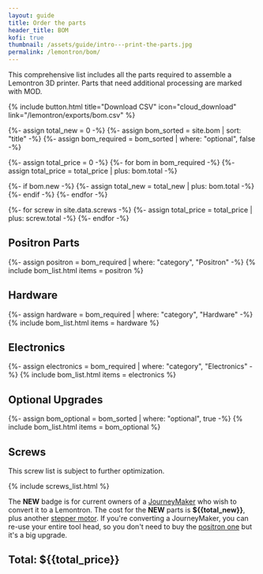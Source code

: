 ```yaml
---
layout: guide
title: Order the parts
header_title: BOM
kofi: true
thumbnail: /assets/guide/intro---print-the-parts.jpg
permalink: /lemontron/bom/
---
```


This comprehensive list includes all the parts required to assemble a Lemontron 3D printer. Parts that need
additional processing are marked with MOD.

<div class="paragraph">
    {% include button.html title="Download CSV" icon="cloud_download" link="/lemontron/exports/bom.csv" %}
</div>

{%- assign total_new = 0 -%}
{%- assign bom_sorted = site.bom | sort: "title" -%}
{%- assign bom_required = bom_sorted | where: "optional", false -%}

{%- assign total_price = 0 -%}
{%- for bom in bom_required -%}
{%- assign total_price = total_price | plus: bom.total -%}

{%- if bom.new -%}
{%- assign total_new = total_new | plus: bom.total -%}
{%- endif -%}
{%- endfor -%}

{%- for screw in site.data.screws -%}
{%- assign total_price = total_price | plus: screw.total -%}
{%- endfor -%}

## Positron Parts

{%- assign positron = bom_required | where: "category", "Positron" -%}
{% include bom_list.html items = positron %}

## Hardware

{%- assign hardware = bom_required | where: "category", "Hardware" -%}
{% include bom_list.html items = hardware %}

## Electronics

{%- assign electronics = bom_required | where: "category", "Electronics" -%}
{% include bom_list.html items = electronics %}

## Optional Upgrades

{%- assign bom_optional = bom_sorted | where: "optional", true -%}
{% include bom_list.html items = bom_optional %}

## Screws

This screw list is subject to further optimization.

{% include screws_list.html %}

The <b>NEW</b> badge is for current owners of a <a href="https://github.com/mcfazio2001/JourneyMaker-Positron"
target="_blank">JourneyMaker</a> who wish to convert it to a
Lemontron.
The cost for the <b>NEW</b> parts is <b>${{total_new}}</b>, plus another <a href="/lemontron/bom/stepper/">stepper
motor</a>. If you're converting a JourneyMaker, you can re-use your entire tool head, so you don't need to buy the
<a href="/lemontron/bom/hotend/">positron one</a> but it's a big upgrade.

## Total: **${{total_price}}**
